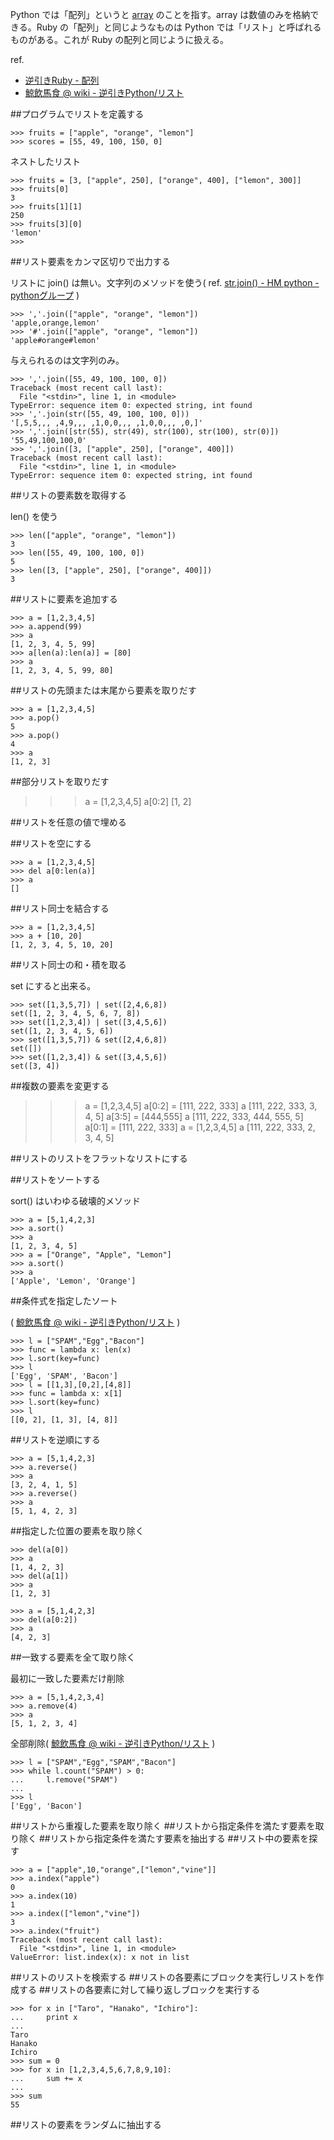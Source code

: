 Python では「配列」というと [array](http://docs.python.org/library/array.html) のことを指す。array は数値のみを格納できる。Ruby の「配列」と同じようなものは Python では「リスト」と呼ばれるものがある。これが Ruby の配列と同じように扱える。

ref. 

* [逆引きRuby - 配列](http://www.namaraii.com/rubytips/?%C7%DB%CE%F3)
* [鯨飲馬食 @ wiki - 逆引きPython/リスト](http://www40.atwiki.jp/geiinbashoku/pages/16.html)


##プログラムでリストを定義する

    >>> fruits = ["apple", "orange", "lemon"]
    >>> scores = [55, 49, 100, 150, 0]

ネストしたリスト


    >>> fruits = [3, ["apple", 250], ["orange", 400], ["lemon", 300]]
    >>> fruits[0]
    3
    >>> fruits[1][1]
    250
    >>> fruits[3][0]
    'lemon'
    >>>


##リスト要素をカンマ区切りで出力する

リストに join() は無い。文字列のメソッドを使う( ref. [str.join() - HM python - pythonグループ](http://python.g.hatena.ne.jp/mhrs/20060611/p1) )

    >>> ','.join(["apple", "orange", "lemon"])
    'apple,orange,lemon'
    >>> '#'.join(["apple", "orange", "lemon"])
    'apple#orange#lemon'

与えられるのは文字列のみ。

    >>> ','.join([55, 49, 100, 100, 0])
    Traceback (most recent call last):
      File "<stdin>", line 1, in <module>
    TypeError: sequence item 0: expected string, int found
    >>> ','.join(str([55, 49, 100, 100, 0]))
    '[,5,5,,, ,4,9,,, ,1,0,0,,, ,1,0,0,,, ,0,]'
    >>> ','.join([str(55), str(49), str(100), str(100), str(0)])
    '55,49,100,100,0'
    >>> ','.join([3, ["apple", 250], ["orange", 400]])
    Traceback (most recent call last):
      File "<stdin>", line 1, in <module>
    TypeError: sequence item 0: expected string, int found


##リストの要素数を取得する

len() を使う

    >>> len(["apple", "orange", "lemon"])
    3
    >>> len([55, 49, 100, 100, 0])
    5
    >>> len([3, ["apple", 250], ["orange", 400]])
    3


##リストに要素を追加する

    >>> a = [1,2,3,4,5]
    >>> a.append(99)
    >>> a
    [1, 2, 3, 4, 5, 99]
    >>> a[len(a):len(a)] = [80]
    >>> a
    [1, 2, 3, 4, 5, 99, 80]


##リストの先頭または末尾から要素を取りだす

    >>> a = [1,2,3,4,5]
    >>> a.pop()
    5
    >>> a.pop()
    4
    >>> a
    [1, 2, 3]


##部分リストを取りだす

>>> a = [1,2,3,4,5]
>>> a[0:2]
[1, 2]

##リストを任意の値で埋める


##リストを空にする

    >>> a = [1,2,3,4,5]
    >>> del a[0:len(a)]
    >>> a
    []


##リスト同士を結合する

    >>> a = [1,2,3,4,5]
    >>> a + [10, 20]
    [1, 2, 3, 4, 5, 10, 20]

##リスト同士の和・積を取る

set にすると出来る。

    >>> set([1,3,5,7]) | set([2,4,6,8])
    set([1, 2, 3, 4, 5, 6, 7, 8])
    >>> set([1,2,3,4]) | set([3,4,5,6])
    set([1, 2, 3, 4, 5, 6])
    >>> set([1,3,5,7]) & set([2,4,6,8])
    set([])
    >>> set([1,2,3,4]) & set([3,4,5,6])
    set([3, 4])


##複数の要素を変更する

>>> a = [1,2,3,4,5]
>>> a[0:2] = [111, 222, 333]
>>> a
[111, 222, 333, 3, 4, 5]
>>> a[3:5] = [444,555]
>>> a
[111, 222, 333, 444, 555, 5]
>>> a[0:1] = [111, 222, 333]
>>> a = [1,2,3,4,5]
>>> a
[111, 222, 333, 2, 3, 4, 5]


##リストのリストをフラットなリストにする

##リストをソートする

sort() はいわゆる破壊的メソッド

    >>> a = [5,1,4,2,3]
    >>> a.sort()
    >>> a
    [1, 2, 3, 4, 5]
    >>> a = ["Orange", "Apple", "Lemon"]
    >>> a.sort()
    >>> a
    ['Apple', 'Lemon', 'Orange']

##条件式を指定したソート

( [鯨飲馬食 @ wiki - 逆引きPython/リスト](http://www40.atwiki.jp/geiinbashoku/pages/16.html#id_287997fd) )

    >>> l = ["SPAM","Egg","Bacon"]
    >>> func = lambda x: len(x)
    >>> l.sort(key=func)
    >>> l
    ['Egg', 'SPAM', 'Bacon']
    >>> l = [[1,3],[0,2],[4,8]]
    >>> func = lambda x: x[1]
    >>> l.sort(key=func)
    >>> l
    [[0, 2], [1, 3], [4, 8]]

##リストを逆順にする

    >>> a = [5,1,4,2,3]
    >>> a.reverse()
    >>> a
    [3, 2, 4, 1, 5]
    >>> a.reverse()
    >>> a
    [5, 1, 4, 2, 3]

##指定した位置の要素を取り除く

    >>> del(a[0])
    >>> a
    [1, 4, 2, 3]
    >>> del(a[1])
    >>> a
    [1, 2, 3]

    >>> a = [5,1,4,2,3]
    >>> del(a[0:2])
    >>> a
    [4, 2, 3]

##一致する要素を全て取り除く

最初に一致した要素だけ削除

    >>> a = [5,1,4,2,3,4]
    >>> a.remove(4)
    >>> a
    [5, 1, 2, 3, 4]

全部削除( [鯨飲馬食 @ wiki - 逆引きPython/リスト](http://www40.atwiki.jp/geiinbashoku/pages/16.html#id_ceb3542c) )

    >>> l = ["SPAM","Egg","SPAM","Bacon"]
    >>> while l.count("SPAM") > 0:
    ...     l.remove("SPAM")
    ...
    >>> l
    ['Egg', 'Bacon']


##リストから重複した要素を取り除く
##リストから指定条件を満たす要素を取り除く
##リストから指定条件を満たす要素を抽出する
##リスト中の要素を探す

    >>> a = ["apple",10,"orange",["lemon","vine"]]
    >>> a.index("apple")
    0
    >>> a.index(10)
    1
    >>> a.index(["lemon","vine"])
    3
    >>> a.index("fruit")
    Traceback (most recent call last):
      File "<stdin>", line 1, in <module>
    ValueError: list.index(x): x not in list

##リストのリストを検索する
##リストの各要素にブロックを実行しリストを作成する
##リストの各要素に対して繰り返しブロックを実行する

    >>> for x in ["Taro", "Hanako", "Ichiro"]:
    ...     print x
    ...
    Taro
    Hanako
    Ichiro
    >>> sum = 0
    >>> for x in [1,2,3,4,5,6,7,8,9,10]:
    ...     sum += x
    ...
    >>> sum
    55


##リストの要素をランダムに抽出する
